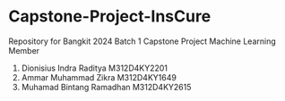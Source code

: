 # Capstone-Project-InsCure
Repository for Bangkit 2024 Batch 1 Capstone Project
Machine Learning Member
1. Dionisius Indra Raditya M312D4KY2201
2. Ammar Muhammad Zikra M312D4KY1649
3. Muhamad Bintang Ramadhan M312D4KY2615
